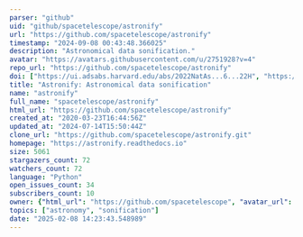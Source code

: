 ```yaml
---
parser: "github"
uid: "github/spacetelescope/astronify"
url: "https://github.com/spacetelescope/astronify"
timestamp: "2024-09-08 00:43:48.366025"
description: "Astronomical data sonification."
avatar: "https://avatars.githubusercontent.com/u/2751928?v=4"
repo_url: "https://github.com/spacetelescope/astronify"
doi: ["https://ui.adsabs.harvard.edu/abs/2022NatAs...6...22H", "https://ui.adsabs.harvard.edu/abs/2024ascl.soft08005B/abstract"]
title: "Astronify: Astronomical data sonification"
name: "astronify"
full_name: "spacetelescope/astronify"
html_url: "https://github.com/spacetelescope/astronify"
created_at: "2020-03-23T16:44:56Z"
updated_at: "2024-07-14T15:50:44Z"
clone_url: "https://github.com/spacetelescope/astronify.git"
homepage: "https://astronify.readthedocs.io"
size: 5061
stargazers_count: 72
watchers_count: 72
language: "Python"
open_issues_count: 34
subscribers_count: 10
owner: {"html_url": "https://github.com/spacetelescope", "avatar_url": "https://avatars.githubusercontent.com/u/2751928?v=4", "login": "spacetelescope", "type": "Organization"}
topics: ["astronomy", "sonification"]
date: "2025-02-08 14:23:43.548989"
---
```

